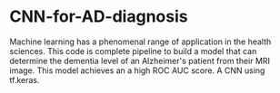 # CNN-for-AD-diagnosis
Machine learning has a phenomenal range of application in the health sciences.
This code is complete pipeline to build a model that can determine the dementia level of an Alzheimer's patient from their MRI image.
This model achieves an a high ROC AUC score.
A CNN using tf.keras.
